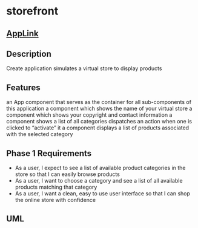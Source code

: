 # storefront
## [AppLink](https://storefront-eight-sand.vercel.app/)
## Description
Create application simulates a virtual store to display products
## Features
an App component that serves as the container for all sub-components of this application
a component which shows the name of your virtual store
a component which shows your copyright and contact information
a component
shows a list of all categories
dispatches an action when one is clicked to “activate” it
a component
displays a list of products associated with the selected category
## Phase 1 Requirements
- As a user, I expect to see a list of available product categories in the store so that I can easily browse products
- As a user, I want to choose a category and see a list of all available products matching that category
- As a user, I want a clean, easy to use user interface so that I can shop the online store with confidence
## UML
![]()
